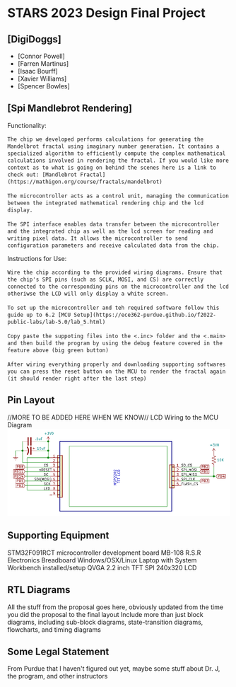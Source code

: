 # STARS 2023 Design Final Project

## [DigiDoggs]
* [Connor Powell]
* [Farren Martinus]
* [Isaac Bourff]
* [Xavier Williams]
* [Spencer Bowles]

## [Spi Mandlebrot Rendering]
Functionality:

    The chip we developed performs calculations for generating the Mandelbrot fractal using imaginary number generation. It contains a specialized algorithm to efficiently compute the complex mathematical calculations involved in rendering the fractal. If you would like more context as to what is going on behind the scenes here is a link to check out: [Mandlebrot Fractal](https://mathigon.org/course/fractals/mandelbrot)

    The microcontroller acts as a control unit, managing the communication between the integrated mathematical rendering chip and the lcd display.

    The SPI interface enables data transfer between the microcontroller and the integrated chip as well as the lcd screen for reading and writing pixel data. It allows the microcontroller to send configuration parameters and receive calculated data from the chip.

Instructions for Use:

    Wire the chip according to the provided wiring diagrams. Ensure that the chip's SPI pins (such as SCLK, MOSI, and CS) are correctly connected to the corresponding pins on the microcontroller and the lcd otheriwse the LCD will only display a white screen.

    To set up the microcontroller and teh required software follow this guide up to 6.2 [MCU Setup](https://ece362-purdue.github.io/f2022-public-labs/lab-5.0/lab_5.html)

    Copy paste the suppoting files into the <.inc> folder and the <.main> and then build the program by using the debug feature covered in the feature above (big green button)

    After wiring everything properly and downloading supporting softwares you can press the reset button on the MCU to render the fractal again (it should render right after the last step)

## Pin Layout
//MORE TO BE ADDED HERE WHEN WE KNOW//
LCD Wiring to the MCU Diagram
![Alt text](image.png)

## Supporting Equipment
STM32F091RCT microcontroller development board
MB-108 R.S.R Electronics Breadboard
Windows/OSX/Linux Laptop with System Workbench installed/setup
QVGA 2.2 inch TFT SPI 240x320 LCD 

## RTL Diagrams
All the stuff from the proposal goes here, obviously updated from the time you did the proposal to the final layout
Include more than just block diagrams, including sub-block diagrams, state-transition diagrams, flowcharts, and timing diagrams

## Some Legal Statement
From Purdue that I haven't figured out yet, maybe some stuff about Dr. J, the program, and other instructors